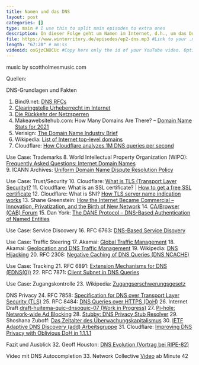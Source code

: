 ```yaml
---
title: Namen und das DNS
layout: post
categories: []
type: main # I use this to split main episodes to extra ones
description: In dieser Folge geht um Namen im Internet, d.h., um das Domain Name System (DNS) und den doch recht besorgniserregenden Zustand, im dem sich das DNS heute befindet.
file: https://www.winterritory.de/episodes/ep2-dns.mp3 #Link to your .mp3 file
length: "67:20" # mm:ss
videoid: osGjzCNOCUc #Copy here only the id of your YouTube video. Optional 
---
```

music by scottholmesmusic.com

Quellen:

DNS-Grundlagen und Fakten
1. Bind9.net: [DNS RFCs](https://www.bind9.net/rfc) 
2. [Clearingstelle Urheberrecht im Internet](https://cuii.info/)
3. [Die Rückkehr der Netzsperren](https://netzpolitik.org/2021/clearingstelle-urheberrecht-im-internet-die-rueckkehr-der-netzsperren/)
4. Makeawebsitehub.com: How Many Domains Are There? – [Domain Name Stats for 2021](https://makeawebsitehub.com/how-many-domains-are-there/)
5. Verisign: [The Domain Name Industry Brief](https://www.verisign.com/en_US/domain-names/dnib/index.xhtml)
6. Wikipedia: [List of Internet top-level domains](https://en.wikipedia.org/wiki/List_of_Internet_top-level_domains)
7. Cloudflare: [How Cloudflare analyzes 1M DNS queries per second](https://blog.cloudflare.com/how-cloudflare-analyzes-1m-dns-queries-per-second/)

Use Case: Trademarks
8. World Intellectual Property Organization (WIPO): [Frequently Asked Questions: Internet Domain Names](https://www.wipo.int/amc/en/center/faq/domains.html)      
9. ICANN Archives: [Uniform Domain Name Dispute Resolution Policy](https://archive.icann.org/en/udrp/udrp-policy-24oct99.htm)

Use Case: Trust/Security
10. Cloudflare: [What is TLS (Transport Layer Security)?](https://www.cloudflare.com/en-gb/learning/ssl/transport-layer-security-tls/)
11. Cloudflare: What is an SSL certificate? | [How to get a free SSL certificate](https://www.cloudflare.com/en-gb/learning/ssl/what-is-an-ssl-certificate/)
12. Cloudflare: What is SNI? [How TLS server name indication works](https://www.cloudflare.com/en-gb/learning/ssl/what-is-sni/)
13. Shane Greenstein: [How the Internet Became Commercial – Innovation, Privatization, and the Birth of New Network](https://press.princeton.edu/books/hardcover/9780691167367/how-the-internet-became-commercial)
14. [CA/Browser (CAB) Forum](https://cabforum.org/)
15. Dan York: [The DANE Protocol – DNS-Based Authentication of Named Entities](https://www.internetsociety.org/resources/deploy360/dane/)

Use Case: Service Discovery
16. RFC 6763: [DNS-Based Service Disovery](https://datatracker.ietf.org/doc/html/rfc6763)

Use Case: Traffic Steering
17. Akamai: [Global Traffic Management](https://www.akamai.com/uk/en/products/performance/global-traffic-management.jsp)
18. Akamai: [Geolocation and DNS Traffic Management](https://blogs.akamai.com/2020/01/geolocation-and-dns-traffic-management.html)
19. Wikipedia: [DNS Hijacking](https://en.wikipedia.org/wiki/DNS_hijacking)
20. RFC 2308: [Negative Caching of DNS Queries (DNS NCACHE)](https://datatracker.ietf.org/doc/html/rfc2308)

Use Case: Tracking
21. RFC 6891: [Extension Mechanisms for DNS (EDNS(0))](https://datatracker.ietf.org/doc/html/rfc6891)
22. RFC 7871: [Client Subnet in DNS Queries](https://datatracker.ietf.org/doc/html/rfc7871)

Use Case: Zugangskontrolle
23. Wikipedia: [Zugangserschwerungsgesetz](https://de.wikipedia.org/wiki/Zugangserschwerungsgesetz)

DNS Privacy
24. RFC 7858: [Specification for DNS over Transport Layer Security (TLS)](https://datatracker.ietf.org/doc/html/rfc7858)
25. RFC 8484: [DNS Queries over HTTPS (DoH)](https://datatracker.ietf.org/doc/html/rfc8484)
26. Internet Draft [draft-huitema-quic-dnsoquic-07 (Work in Progress)](https://datatracker.ietf.org/doc/html/draft-huitema-quic-dnsoquic)
27. [Pi-hole: Network-wide Ad Blocking](https://pi-hole.net/)
28. [Stubby: DNS Privacy Stub Resolver](https://github.com/getdnsapi/stubby)
29. Shoshana Zuboff: [Das Zeitalter des Überwachungskapitalismus](https://www.campus.de/buecher-campus-verlag/wirtschaft-gesellschaft/wirtschaft/das_zeitalter_des_ueberwachungskapitalismus-15097.html)
30. [IETF Adaptive DNS Discovery (add) Arbeitsgruppe](https://datatracker.ietf.org/wg/add/about/)
31. Cloudflare: [Improving DNS Privacy with Oblivious DoH in 1.1.1.1](https://blog.cloudflare.com/oblivious-dns/)

Fazit und Ausblick
32. Geoff Houston: [DNS Evolution (Vortrag bei RIPE-82)](https://ripe82.ripe.net/wp-content/uploads/presentations/18-huston-dns-evolution.pdf)
 
Video mit DNS Autocompletion
33. Network Collective [Video](https://vimeo.com/251420873) ab Minute 42
